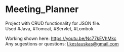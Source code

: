 # Meeting_Planner
Project with CRUD functionality for JSON file.<br>
Used #Java, #Tomcat, #Servlet, #Lombok<br>

Working shown here: https://youtu.be/Nc77kEVhMkc <br>
Any sugestions or questions: l.kestauskas@gmail.com
